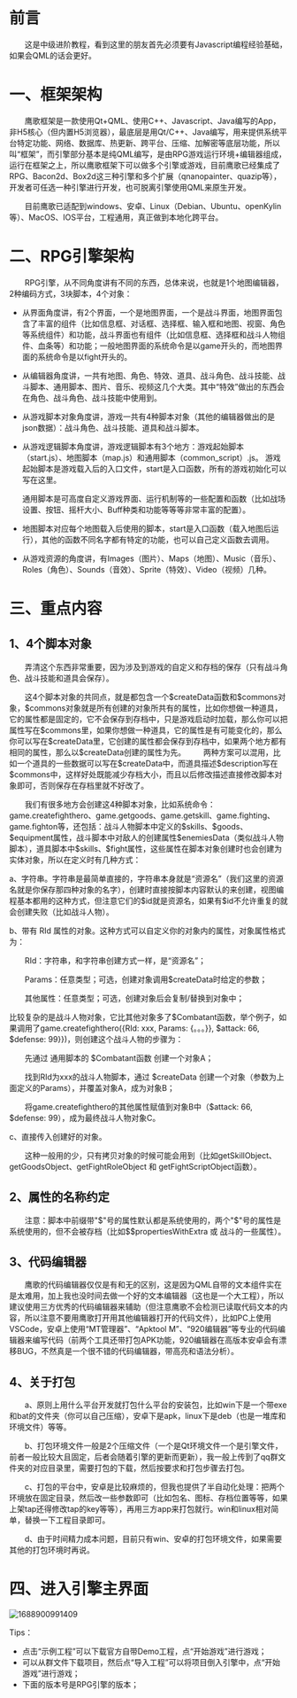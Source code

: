 # 前言

&emsp;&emsp;这是中级进阶教程，看到这里的朋友首先必须要有Javascript编程经验基础，如果会QML的话会更好。

# 一、框架架构

&emsp;&emsp;鹰歌框架是一款使用Qt+QML、使用C++、Javascript、Java编写的App，非H5核心（但内置H5浏览器），最底层是用Qt/C++、Java编写，用来提供系统平台特定功能、网络、数据库、热更新、跨平台、压缩、加解密等底层功能，所以叫“框架”，而引擎部分基本是纯QML编写，是由RPG游戏运行环境+编辑器组成，运行在框架之上，所以鹰歌框架下可以做多个引擎或游戏，目前鹰歌已经集成了RPG、Bacon2d、Box2d这三种引擎和多个扩展（qnanopainter、quazip等），开发者可任选一种引擎进行开发，也可脱离引擎使用QML来原生开发。

&emsp;&emsp;目前鹰歌已适配到windows、安卓、Linux（Debian、Ubuntu、openKylin等）、MacOS、IOS平台，工程通用，真正做到本地化跨平台。

# 二、RPG引擎架构

&emsp;&emsp;RPG引擎，从不同角度讲有不同的东西，总体来说，也就是1个地图编辑器，2种编码方式，3块脚本，4个对象：

* 从界面角度讲，有2个界面，一个是地图界面，一个是战斗界面，地图界面包含了丰富的组件（比如信息框、对话框、选择框、输入框和地图、视窗、角色等系统组件）和功能，战斗界面也有组件（比如信息框、选择框和战斗人物组件、血条等）和功能；一般地图界面的系统命令是以game开头的，而地图界面的系统命令是以fight开头的。
* 从编辑器角度讲，一共有地图、角色、特效、道具、战斗角色、战斗技能、战斗脚本、通用脚本、图片、音乐、视频这几个大类。其中“特效”做出的东西会在角色、战斗角色、战斗技能中使用到。
* 从游戏脚本对象角度讲，游戏一共有4种脚本对象（其他的编辑器做出的是json数据）：战斗角色、战斗技能、道具和战斗脚本。
* 从游戏逻辑脚本角度讲，游戏逻辑脚本有3个地方：游戏起始脚本（start.js）、地图脚本（map.js）和通用脚本（common_script）.js。
  游戏起始脚本是游戏载入后的入口文件，start是入口函数，所有的游戏初始化可以写在这里。

  通用脚本是可高度自定义游戏界面、运行机制等的一些配置和函数（比如战场设置、按钮、摇杆大小、Buff种类和功能等等等非常丰富的配置）。
* 地图脚本对应每个地图载入后使用的脚本，start是入口函数（载入地图后运行），其他的函数不同名字都有特定的功能，也可以自己定义函数去调用。
* 从游戏资源的角度讲，有Images（图片）、Maps（地图）、Music（音乐）、Roles（角色）、Sounds（音效）、Sprite（特效）、Video（视频）几种。

# 三、重点内容

## 1、4个脚本对象

&emsp;&emsp;弄清这个东西非常重要，因为涉及到游戏的自定义和存档的保存（只有战斗角色、战斗技能和道具会保存）。

&emsp;&emsp;这4个脚本对象的共同点，就是都包含一个\$createData函数和\$commons对象，\$commons对象就是所有创建的对象所共有的属性，比如你想做一种道具，它的属性都是固定的，它不会保存到存档中，只是游戏启动时加载，那么你可以把属性写在\$commons里，如果你想做一种道具，它的属性是有可能变化的，那么你可以写在\$createData里，它创建的属性都会保存到存档中，如果两个地方都有相同的属性，那么以\$createData创建的属性为先。
&emsp;&emsp;两种方案可以混用，比如一个道具的一些数据可以写在\$createData中，而道具描述\$description写在\$commons中，这样好处既能减少存档大小，而且以后修改描述直接修改脚本对象即可，否则保存在存档里就不好改了。

&emsp;&emsp;我们有很多地方会创建这4种脚本对象，比如系统命令：game.createfighthero、game.getgoods、game.getskill、game.fighting、game.fighton等，还包括：战斗人物脚本中定义的\$skills、\$goods、\$equipment属性，战斗脚本中对敌人的创建属性\$enemiesData（类似战斗人物脚本），道具脚本中\$skills、\$fight属性，这些属性在脚本对象创建时也会创建为实体对象，所以在定义时有几种方式：

a、字符串。字符串是最简单直接的，字符串本身就是“资源名”（我们这里的资源名就是你保存那四种对象的名字），创建时直接按脚本内容默认的来创建，视图编程基本都用的这种方式，但注意它们的\$id就是资源名，如果有\$id不允许重复的就会创建失败（比如战斗人物）。

b、带有 RId 属性的对象。这种方式可以自定义你的对象内的属性，对象属性格式为：

&emsp;&emsp;RId：字符串，和字符串创建方式一样，是“资源名”；

&emsp;&emsp;Params：任意类型；可选，创建对象调用\$createData时给定的参数；

&emsp;&emsp;其他属性：任意类型；可选，创建对象后会复制/替换到对象中；

比较复杂的是战斗人物对象，它比其他对象多了\$Combatant函数，举个例子，如果调用了game.createfighthero({RId: xxx, Params: {。。。}}, $attack: 66, \$defense: 99}})，则创建这个战斗人物的步骤为：

&emsp;&emsp;先通过 通用脚本的 $Combatant函数 创建一个对象A；

&emsp;&emsp;找到RId为xxx的战斗人物脚本，通过 \$createData 创建一个对象（参数为上面定义的Params），并覆盖对象A，成为对象B；

&emsp;&emsp;将game.createfighthero的其他属性赋值到对象B中（$attack: 66, \$defense: 99），成为最终战斗人物对象C。

c、直接传入创建好的对象。

&emsp;&emsp;这种一般用的少，只有拷贝对象的时候可能会用到（比如getSkillObject、getGoodsObject、getFightRoleObject 和 getFightScriptObject函数）。

## 2、属性的名称约定

&emsp;&emsp;注意：脚本中前缀带\"$\"号的属性默认都是系统使用的，两个\"\$"号的属性是系统使用的，但不会被存档（比如\$\$propertiesWithExtra 或 战斗的一些属性）。

## 3、代码编辑器

&emsp;&emsp;鹰歌的代码编辑器仅仅是有和无的区别，这是因为QML自带的文本组件实在是太难用，加上我也没时间去做一个好的文本编辑器（这也是一个大工程），所以建议使用三方优秀的代码编辑器来辅助（但注意鹰歌不会检测已读取代码文本的内容，所以注意不要用鹰歌打开用其他编辑器打开的代码文件），比如PC上使用VSCode，安卓上使用“MT管理器”、“Apktool M”、“920编辑器”等专业的代码编辑器来编写代码（前两个工具还带打包APK功能，920编辑器在高版本安卓会有漂移BUG，不然真是一个很不错的代码编辑器，带高亮和语法分析）。

## 4、关于打包

&emsp;&emsp;a、原则上用什么平台开发就打包什么平台的安装包，比如win下是一个带exe和bat的文件夹（你可以自己压缩），安卓下是apk，linux下是deb（也是一堆库和环境文件）等等。

&emsp;&emsp;b、打包环境文件一般是2个压缩文件（一个是Qt环境文件一个是引擎文件，前者一般比较大且固定，后者会随着引擎的更新而更新），我一般上传到了qq群文件夹的对应目录里，需要打包的下载，然后按要求和打包步骤去打包。

&emsp;&emsp;c、打包的平台中，安卓是比较麻烦的，但我也提供了半自动化处理：把两个环境放在固定目录，然后改一些参数即可（比如包名、图标、存档位置等等，如果上架tap还得修改tap的key等等），再用三方app来打包就行。win和linux相对简单，替换一下工程目录即可。

&emsp;&emsp;d、由于时间精力成本问题，目前只有win、安卓的打包环境文件，如果需要其他的打包环境时再说。

# 四、进入引擎主界面

  ![1688900991409](image/0.简介/1697502868369.png)

Tips：

* 点击“示例工程”可以下载官方自带Demo工程，点“开始游戏”进行游戏；
* 可以从群文件下载项目，然后点“导入工程”可以将项目倒入引擎中，点“开始游戏”进行游戏；
* 下面的版本号是RPG引擎的版本；
